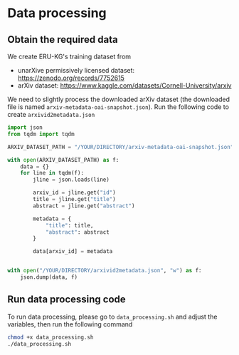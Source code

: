 # Data processing

## Obtain the required data
We create ERU-KG's training dataset from
+ unarXive permissively licensed dataset: https://zenodo.org/records/7752615
+ arXiv dataset: https://www.kaggle.com/datasets/Cornell-University/arxiv


We need to slightly process the downloaded arXiv dataset (the downloaded file is named `arxiv-metadata-oai-snapshot.json`). Run the following code to create `arxivid2metadata.json`
```python
import json
from tqdm import tqdm

ARXIV_DATASET_PATH = "/YOUR/DIRECTORY/arxiv-metadata-oai-snapshot.json"

with open(ARXIV_DATASET_PATH) as f:
    data = {}
    for line in tqdm(f): 
        jline = json.loads(line)

        arxiv_id = jline.get("id")
        title = jline.get("title")
        abstract = jline.get("abstract")

        metadata = {
            "title": title,
            "abstract": abstract
        }

        data[arxiv_id] = metadata


with open("/YOUR/DIRECTORY/arxivid2metadata.json", "w") as f:
    json.dump(data, f)
```



## Run data processing code
To run data processing, please go to `data_processing.sh` and adjust the variables, then run the following command

```bash
chmod +x data_processing.sh
./data_processing.sh
```